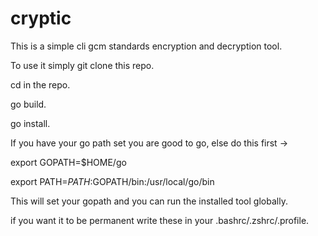 # cryptic

This is a simple cli gcm standards encryption and decryption tool.

To use it simply git clone this repo.

cd in the repo.

go build.

go install.

If you have your go path set you are good to go, else do this first ->

export GOPATH=$HOME/go

export PATH=$PATH:$GOPATH/bin:/usr/local/go/bin

This will set your gopath and you can run the installed tool globally.

if you want it to be permanent write these in your .bashrc/.zshrc/.profile.
